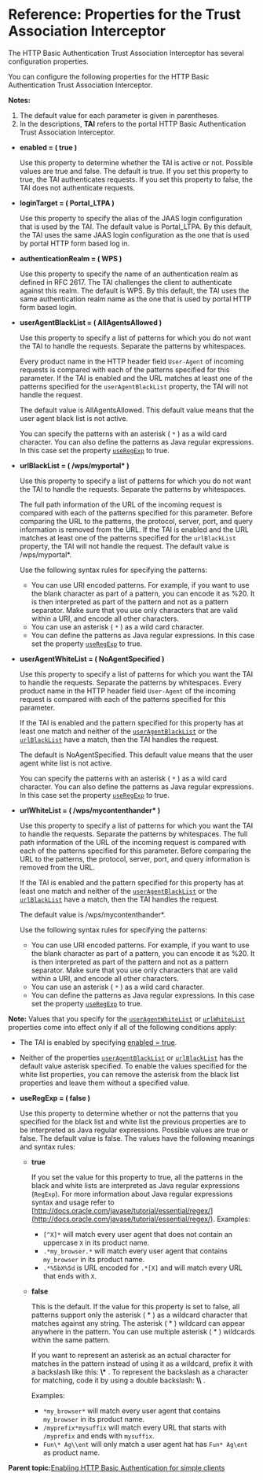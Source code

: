 # Reference: Properties for the Trust Association Interceptor

The HTTP Basic Authentication Trust Association Interceptor has several configuration properties.

You can configure the following properties for the HTTP Basic Authentication Trust Association Interceptor.

**Notes:**

1.  The default value for each parameter is given in parentheses.
2.  In the descriptions, **TAI** refers to the portal HTTP Basic Authentication Trust Association Interceptor.

-   **enabled = \( true \)**

    Use this property to determine whether the TAI is active or not. Possible values are true and false. The default is true. If you set this property to true, the TAI authenticates requests. If you set this property to false, the TAI does not authenticate requests.

-   **loginTarget = \( Portal\_LTPA \)**

    Use this property to specify the alias of the JAAS login configuration that is used by the TAI. The default value is Portal\_LTPA. By this default, the TAI uses the same JAAS login configuration as the one that is used by portal HTTP form based log in.

-   **authenticationRealm = \( WPS \)**

    Use this property to specify the name of an authentication realm as defined in RFC 2617. The TAI challenges the client to authenticate against this realm. The default is WPS. By this default, the TAI uses the same authentication realm name as the one that is used by portal HTTP form based login.

-   **userAgentBlackList = \( AllAgentsAllowed \)**

    Use this property to specify a list of patterns for which you do not want the TAI to handle the requests. Separate the patterns by whitespaces.

    Every product name in the HTTP header field `User-Agent` of incoming requests is compared with each of the patterns specified for this parameter. If the TAI is enabled and the URL matches at least one of the patterns specified for the `userAgentBlackList` property, the TAI will not handle the request.

    The default value is AllAgentsAllowed. This default value means that the user agent black list is not active.

    You can specify the patterns with an asterisk \( `*` \) as a wild card character. You can also define the patterns as Java regular expressions. In this case set the property [`useRegExp`](tair_props.md#useRegExp) to true.

-   **urlBlackList = \( /wps/myportal\* \)**

    Use this property to specify a list of patterns for which you do not want the TAI to handle the requests. Separate the patterns by whitespaces.

    The full path information of the URL of the incoming request is compared with each of the patterns specified for this parameter. Before comparing the URL to the patterns, the protocol, server, port, and query information is removed from the URL. If the TAI is enabled and the URL matches at least one of the patterns specified for the `urlBlackList` property, the TAI will not handle the request. The default value is /wps/myportal\*.

    Use the following syntax rules for specifying the patterns:

    -   You can use URI encoded patterns. For example, if you want to use the blank character as part of a pattern, you can encode it as %20. It is then interpreted as part of the pattern and not as a pattern separator. Make sure that you use only characters that are valid within a URI, and encode all other characters.
    -   You can use an asterisk \( `*` \) as a wild card character.
    -   You can define the patterns as Java regular expressions. In this case set the property [`useRegExp`](tair_props.md#useRegExp) to true.
-   **userAgentWhiteList = \( NoAgentSpecified \)**

    Use this property to specify a list of patterns for which you want the TAI to handle the requests. Separate the patterns by whitespaces. Every product name in the HTTP header field `User-Agent` of the incoming request is compared with each of the patterns specified for this parameter.

    If the TAI is enabled and the pattern specified for this property has at least one match and neither of the [`userAgentBlackList`](tair_props.md#ua_black) or the [`urlBlackList`](tair_props.md#url_black) have a match, then the TAI handles the request.

    The default is NoAgentSpecified. This default value means that the user agent white list is not active.

    You can specify the patterns with an asterisk \( `*` \) as a wild card character. You can also define the patterns as Java regular expressions. In this case set the property [`useRegExp`](tair_props.md#useRegExp) to true.

-   **urlWhiteList = \( /wps/mycontenthander\* \)**

    Use this property to specify a list of patterns for which you want the TAI to handle the requests. Separate the patterns by whitespaces. The full path information of the URL of the incoming request is compared with each of the patterns specified for this parameter. Before comparing the URL to the patterns, the protocol, server, port, and query information is removed from the URL.

    If the TAI is enabled and the pattern specified for this property has at least one match and neither of the [`userAgentBlackList`](tair_props.md#ua_black) or the [`urlBlackList`](tair_props.md#url_black) have a match, then the TAI handles the request.

    The default value is /wps/mycontenthander\*.

    Use the following syntax rules for specifying the patterns:

    -   You can use URI encoded patterns. For example, if you want to use the blank character as part of a pattern, you can encode it as %20. It is then interpreted as part of the pattern and not as a pattern separator. Make sure that you use only characters that are valid within a URI, and encode all other characters.
    -   You can use an asterisk \( `*` \) as a wild card character.
    -   You can define the patterns as Java regular expressions. In this case set the property [`useRegExp`](tair_props.md#useRegExp) to true.

**Note:** Values that you specify for the [`userAgentWhiteList`](tair_props.md#ua_white) or [`urlWhiteList`](tair_props.md#url_white) properties come into effect only if all of the following conditions apply:

-   The TAI is enabled by specifying [enabled = true](tair_props.md#tai_nbl).
-   Neither of the properties [`userAgentBlackList`](tair_props.md#ua_black) or [`urlBlackList`](tair_props.md#url_black) has the default value asterisk specified. To enable the values specified for the white list properties, you can remove the asterisk from the black list properties and leave them without a specified value.

-   **useRegExp = \( false \)**

    Use this property to determine whether or not the patterns that you specified for the black list and white list the previous properties are to be interpreted as Java regular expressions. Possible values are true or false. The default value is false. The values have the following meanings and syntax rules:

    -   **true**

        If you set the value for this property to true, all the patterns in the black and white lists are interpreted as Java regular expressions \(`RegExp`\). For more information about Java regular expressions syntax and usage refer to [http://docs.oracle.com/javase/tutorial/essential/regex/](http://docs.oracle.com/javase/tutorial/essential/regex/). Examples:

        -   `[^X]*` will match every user agent that does not contain an uppercase `X` in its product name.
        -   `.*my_browser.*` will match every user agent that contains `my_browser` in its product name.
        -   `.*%5bX%5d` is URL encoded for `.*[X]` and will match every URL that ends with `X`.
    -   **false**

        This is the default. If the value for this property is set to false, all patterns support only the asterisk \( \* \) as a wildcard character that matches against any string. The asterisk \( \* \) wildcard can appear anywhere in the pattern. You can use multiple asterisk \( \* \) wildcards within the same pattern.

        If you want to represent an asterisk as an actual character for matches in the pattern instead of using it as a wildcard, prefix it with a backslash like this: **\\\*** . To represent the backslash as a character for matching, code it by using a double backslash: **\\\\** .

        Examples:

        -   `*my_browser*` will match every user agent that contains `my_browser` in its product name.
        -   `/myprefix*mysuffix` will match every URL that starts with `/myprefix` and ends with `mysuffix`.
        -   `Fun\* Ag\\ent` will only match a user agent hat has `Fun* Ag\ent` as product name.

**Parent topic:**[Enabling HTTP Basic Authentication for simple clients](../security/tait_nbl_hba4sc.md)

